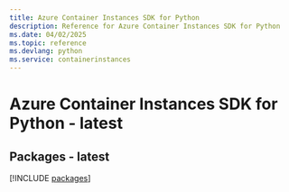 ```yaml
---
title: Azure Container Instances SDK for Python
description: Reference for Azure Container Instances SDK for Python
ms.date: 04/02/2025
ms.topic: reference
ms.devlang: python
ms.service: containerinstances
---
```

# Azure Container Instances SDK for Python - latest
## Packages - latest
[!INCLUDE [packages](container-instances-index.md)]